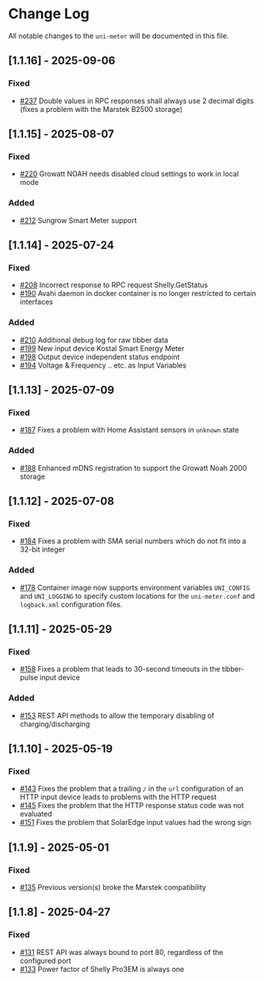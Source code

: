 # Change Log
All notable changes to the `uni-meter` will be documented in this file.

## [1.1.16] - 2025-09-06

### Fixed

- [#237](https://github.com/sdeigm/uni-meter/issues/237) Double values in RPC responses shall always use 2 decimal digits (fixes a problem with the Marstek B2500 storage)

## [1.1.15] - 2025-08-07

### Fixed

- [#220](https://github.com/sdeigm/uni-meter/issues/220) Growatt NOAH needs disabled cloud settings to work in local mode

### Added

- [#212](https://github.com/sdeigm/uni-meter/issues/212) Sungrow Smart Meter support

## [1.1.14] - 2025-07-24

### Fixed

- [#208](https://github.com/sdeigm/uni-meter/issues/208) Incorrect response to RPC request Shelly.GetStatus
- [#190](https://github.com/sdeigm/uni-meter/issues/190) Avahi daemon in docker container is no longer restricted to certain interfaces

### Added

- [#210](https://github.com/sdeigm/uni-meter/issues/210) Additional debug log for raw tibber data
- [#199](https://github.com/sdeigm/uni-meter/pull/199) New input device Kostal Smart Energy Meter
- [#198](https://github.com/sdeigm/uni-meter/issues/198) Output device independent status endpoint 
- [#194](https://github.com/sdeigm/uni-meter/issues/194) Voltage & Frequency .. etc. as Input Variables 

## [1.1.13] - 2025-07-09

### Fixed

- [#187](https://github.com/sdeigm/uni-meter/issues/187) Fixes a problem with Home Assistant sensors in `unknown` state

### Added

- [#188](https://github.com/sdeigm/uni-meter/issues/188) Enhanced mDNS registration to support the Growatt Noah 2000 storage
  
## [1.1.12] - 2025-07-08

### Fixed

- [#184](https://github.com/sdeigm/uni-meter/issues/184) Fixes a problem with SMA serial numbers which do not fit into a 32-bit integer

### Added

- [#178](https://github.com/sdeigm/uni-meter/issues/178) Container image now supports environment variables `UNI_CONFIG` and `UNI_LOGGING`
to specify custom locations for the `uni-meter.conf` and `logback.xml` configuration files.

## [1.1.11] - 2025-05-29

### Fixed

- [#158](https://github.com/sdeigm/uni-meter/issues/158) Fixes a problem that leads to 30-second timeouts in the tibber-pulse input device

### Added

- [#153](https://github.com/sdeigm/uni-meter/issues/153) REST API methods to allow the temporary disabling of charging/discharging

## [1.1.10] - 2025-05-19

### Fixed

- [#143](https://github.com/sdeigm/uni-meter/issues/143) Fixes the problem that a trailing `/` in the `url` configuration of an HTTP input device
leads to problems with the HTTP request
- [#145](https://github.com/sdeigm/uni-meter/issues/145) Fixes the problem that the HTTP response status code was not evaluated
- [#151](https://github.com/sdeigm/uni-meter/issues/151) Fixes the problem that SolarEdge input values had the wrong sign

## [1.1.9] - 2025-05-01

### Fixed

- [#135](https://github.com/sdeigm/uni-meter/issues/135) Previous version(s) broke the Marstek compatibility

## [1.1.8] - 2025-04-27

### Fixed

- [#131](https://github.com/sdeigm/uni-meter/issues/131) REST API was always bound to port 80, regardless of the configured port
- [#133](https://github.com/sdeigm/uni-meter/issues/133) Power factor of Shelly Pro3EM is always one

